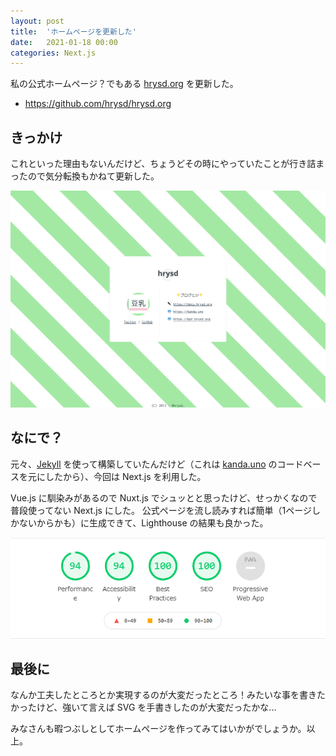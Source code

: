 ```yaml
---
layout: post
title:  'ホームページを更新した'
date:   2021-01-18 00:00
categories: Next.js
---
```


私の公式ホームページ？でもある [hrysd.org](https://hrysd.org) を更新した。

- https://github.com/hrysd/hrysd.org

## きっかけ

これといった理由もないんだけど、ちょうどその時にやっていたことが行き詰まったので気分転換もかねて更新した。

![hrysd.org](/assets/images/hrysd_org.png)

## なにで？

元々、[Jekyll](https://github.com/jekyll/jekyll) を使って構築していたんだけど（これは [kanda.uno](https://kanda.uno) のコードベースを元にしたから）、今回は Next.js を利用した。

Vue.js に馴染みがあるので Nuxt.js でシュッとと思ったけど、せっかくなので普段使ってない Next.js にした。
公式ページを流し読みすれば簡単（1ページしかないからかも）に生成できて、Lighthouse の結果も良かった。

![lighthouse](/assets/images/lighthouse.png)

## 最後に

なんか工夫したところとか実現するのが大変だったところ！みたいな事を書きたかったけど、強いて言えば SVG を手書きしたのが大変だったかな...

みなさんも暇つぶしとしてホームページを作ってみてはいかがでしょうか。以上。
